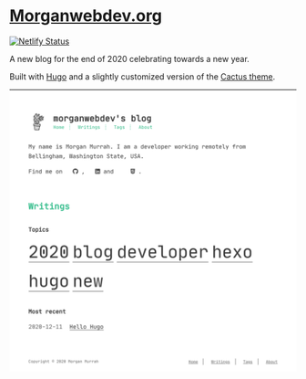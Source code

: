 # [Morganwebdev.org](morganwebdev.org)

[![Netlify Status](https://api.netlify.com/api/v1/badges/8b0f8b21-e9d4-4e00-98df-4bc7aea2d1ad/deploy-status)](https://app.netlify.com/sites/vigorous-heyrovsky-327038/deploys)


A new blog for the end of 2020 celebrating towards a new year.

Built with [Hugo](https://gohugo.io/) and a slightly customized version of the [Cactus theme](https://github.com/monkeyWzr/hugo-theme-cactus).

![Screenshot](readme-assets/screenshot.png)